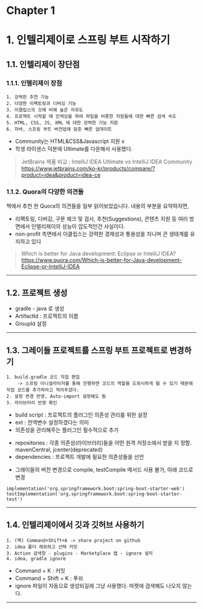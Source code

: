 Chapter 1
======================

# 1. 인텔리제이로 스프링 부트 시작하기
## 1.1. 인텔리제이 장단점
### 1.1.1. 인텔리제이 장점
    1. 강력한 추천 기능
    2. 다양한 리팩토링과 디버깅 기능
    3. 이클립스의 깃에 비해 높은 자유도
    4. 프로젝트 시작할 때 인덱싱을 하여 파일을 비롯한 자원들에 대한 빠른 검색 속도
    5. HTML, CSS, JS, XML 에 대한 강력한 기능 지원
    6. 자바, 스프링 부트 버전업에 맞춘 빠른 업데이트

- Community는 HTML&CSS&Javascript 지원 x
- 학생 라이센스 덕분에 Ultimate를 다운해서 사용했다.
>JetBrains 제품 비교 : IntelliJ IDEA Ultimate vs IntelliJ IDEA Community  
>https://www.jetbrains.com/ko-kr/products/compare/?product=idea&product=idea-ce

### 1.1.2. Quora의 다양한 의견들
책에서 추천 한 Quora의 의견들을 일부 읽어보았습니다. 내용의 부분을 요약하자면,
- 리팩토링, 디버깅, 구문 체크 및 검사, 추천(Suggestions), 콘텐츠 지원 등 여러 방면에서 인텔리제이의 성능이 압도적인건 사실이다.
- non-profit 측면에서 이클립스는 강력한 경제성과 통용성을 지니며 큰 생테계를 유지하고 있다 

>Which is better for Java development: Eclipse or IntelliJ IDEA?  
>https://www.quora.com/Which-is-better-for-Java-development-Eclipse-or-IntelliJ-IDEA
***

## 1.2. 프로젝트 생성
- gradle - java 로 생성
- ArtifactId : 프로젝트의 이름
- GroupId 설정
***

## 1.3. 그레이들 프로젝트를 스프링 부트 프로젝트로 변경하기
    1. build.gradle 코드 직접 편집 
        -> 스프링 이니셜라이저를 통해 진행하면 코드의 역할을 도외시하게 될 수 있기 때문에 직접 코드를 추가하라고 적어주셨다.
    2. 설정 변경 반영, Auto-import 설정해도 됨
    3. 라이브러리 반영 확인

- build script : 프로젝트의 플러그인 의존성 관리를 위한 설정
- ext : 전역변수 설정하겠다는 의미
- 의존성을 관리해주는 플러그인 필수적으로 추가
+ repositories : 각종 의존성(라이브러리)들을 어떤 원격 저장소에서 받을 지 정함. mavenCentral, jcenter(deprecated)
+ dependencies : 프로젝트 개발에 필요한 의존성들을 선언  
* 그레이들의 버전 변경으로 compile, testCompile 메서드 사용 불가, 아래 코드로 변경

<pre>
<code>implementation('org.springframework.boot:spring-boot-starter-web')
testImplementation('org.springframework.boot:spring-boot-starter-test')</code>
</pre>
***

## 1.4. 인텔리제이에서 깃과 깃허브 사용하기
    1. (맥) Command+Shift+A -> share project on github
    2. idea 폴더 제외하고 선택 커밋
    3. Action 검색창 - plugins - Marketplace 탭 - ignore 설치
    4. idea, gradle ignore
        
- Command + K : 커밋 
- Command + Shift + K : 푸쉬
- ignore 파일이 자동으로 생성되길래 그냥 사용했다. 마켓에 검색해도 나오지 않는다.
***
